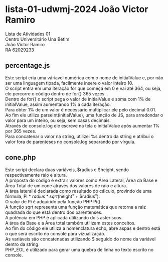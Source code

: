 # lista-01-udwmj-2024 João Victor Ramiro

Lista de Atividades 01<br />
Centro Universitário Una Betim<br />
João Victor Ramiro<br />
RA 62029233<br />

## percentage.js

Este script cria uma váriavel numérica com o nome de initialValue e, por não ser uma linguagem tipada, facilmente insere o valor inteiro 10.<br />
O script entra em uma iteração for que começa em 0 e vai até 364, ou seja, ele percorre o código dentro de for{} 365 vezes.<br />
Dentro de for{} o script pega o valor de initialValue e soma com 1% de initialValue, assim aumentando 1% a cada iteração.<br />
Para obter 1% de um valor é necessário multiplicar ele pelo decimal 0.01.<br />
Ao fim ele utiliza parseInt(initialValue), uma função de JS, para arredondar o valor para um inteiro, ou seja, sem casas decimais.<br />
Através de console.log ele escreve na tela o initialValue após aumentar 1% por 365 vezes.<br />
Para concatenar o valor na string, utilizei %s dentro da string e atribui o valor fora de parenteses no console.log separando por vírgula.<br />

## cone.php

Este script declara duas variáveis, $radius e $height, sendo respectivamente raio e altura.<br />
A proposta do código é extrair valores como Área Lateral, Área da Base e Área Total de um cone através dos valores de raio e altura.<br />
A área lateral é declarada como resultado do cálculo, provindo de uma fórmula, Pi * $radius * sqrt($height² + $radius²).<br />
O valor de Pi é adquirido pela função PHP Pi().<br />
A função sqrt representa uma função matemática que retorna a raiz quadrada do que está dentro dos parentenses.<br />
A potência em PHP é aplicada utilizando dois asteriscos.<br />
A área da Base e a Área total também utilizam estes conceitos.<br />
Ao fim do código ele utiliza a nomenclatura echo, abre aspas e dentro está o que será escrito no console para vizualização.<br />
As variáveis são concatenadas utilizando $ seguido do nome da variável dentro da string.<br />
PHP_EOL é utilizado para gerar uma quebra de linha no texto escrito no console.<br />
